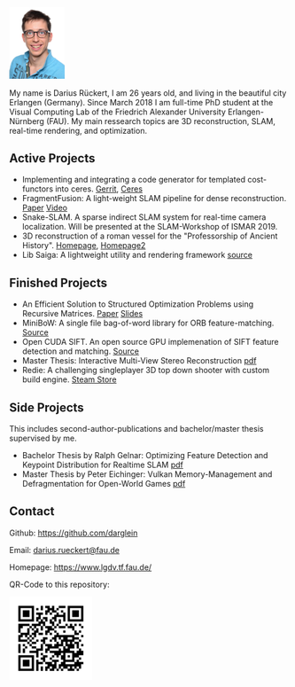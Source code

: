 <img src="images/me.jpg" width="100"/> 

My name is Darius Rückert, I am 26 years old, and living in the beautiful city Erlangen (Germany). Since March 2018 I am full-time PhD student at the Visual Computing Lab of the Friedrich Alexander University Erlangen-Nürnberg (FAU). My main ressearch topics are 3D reconstruction, SLAM, real-time rendering, and optimization. 

## Active Projects

 * Implementing and integrating a code generator for templated cost-functors into ceres. [Gerrit](https://ceres-solver-review.googlesource.com/q/status:open), [Ceres](http://ceres-solver.org/) 
 * FragmentFusion: A light-weight SLAM pipeline for dense reconstruction. [Paper](paper/FragmentFusion.pdf) [Video](https://www.youtube.com/watch?v=DK7tvu2nw24)
 * Snake-SLAM. A sparse indirect SLAM system for real-time camera localization. Will be presented at the SLAM-Workshop of ISMAR 2019.
 * 3D reconstruction of a roman vessel for the "Professorship of Ancient History". [Homepage](https://www.egea-ev.de/), [Homepage2](https://www.geschichte.phil.fau.de/department-geschichte/lehrstuehle-und-personen/professur-fuer-alte-geschichte/)
 * Lib Saiga: A lightweight utility and rendering framework [source](https://github.com/darglein/saiga)

## Finished Projects

 * An Efficient Solution to Structured Optimization Problems using Recursive Matrices. [Paper](paper/RecursiveMatrices.pdf) [Slides](paper/RecursiveMatrices_slides.pptx)
 * MiniBoW: A single file bag-of-word library for ORB feature-matching. [Source](https://github.com/darglein/DBoW2)
 * Open CUDA SIFT. An open source GPU implemenation of SIFT feature detection and matching. [Source](https://github.com/darglein/ocs)
 * Master Thesis: Interactive Multi-View Stereo Reconstruction [pdf](thesis/MasterThesis_imvr.pdf)
 * Redie: A challenging singleplayer 3D top down shooter with custom build engine. [Steam Store](https://store.steampowered.com/app/536990/Redie/)

## Side Projects

This includes second-author-publications and bachelor/master thesis supervised by me.

 * Bachelor Thesis by Ralph Gelnar: Optimizing Feature Detection and Keypoint Distribution for Realtime SLAM [pdf](thesis/BachelorThesis_Features.pdf)
 * Master Thesis by Peter Eichinger: Vulkan Memory-Management and Defragmentation for Open-World Games [pdf](thesis/MasterThesis_VulkanMemory.pdf)

## Contact

Github: https://github.com/darglein

Email: darius.rueckert@fau.de

Homepage: https://www.lgdv.tf.fau.de/

QR-Code to this repository:

<img src="images/qr_to_this_repo.png" width="150"/> 

